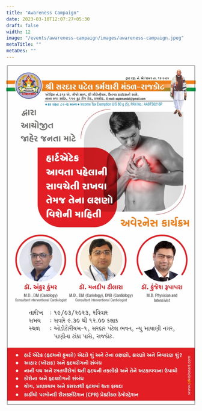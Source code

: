 ```yaml
---
title: "Awareness Campaign"
date: 2023-03-10T12:07:27+05:30
draft: false
width: 12
image: "/events/awareness-campaign/images/awareness-campaign.jpeg"
metaTitle: ""
metaDes: ""
---
```


![awareness campaign | Shree Sardar Patel Employees Group, Rajkot](/events/awareness-campaign/images/awareness-campaign.jpeg "Awareness Campaign | Shree Sardar Patel Employees Group, Rajkot")
